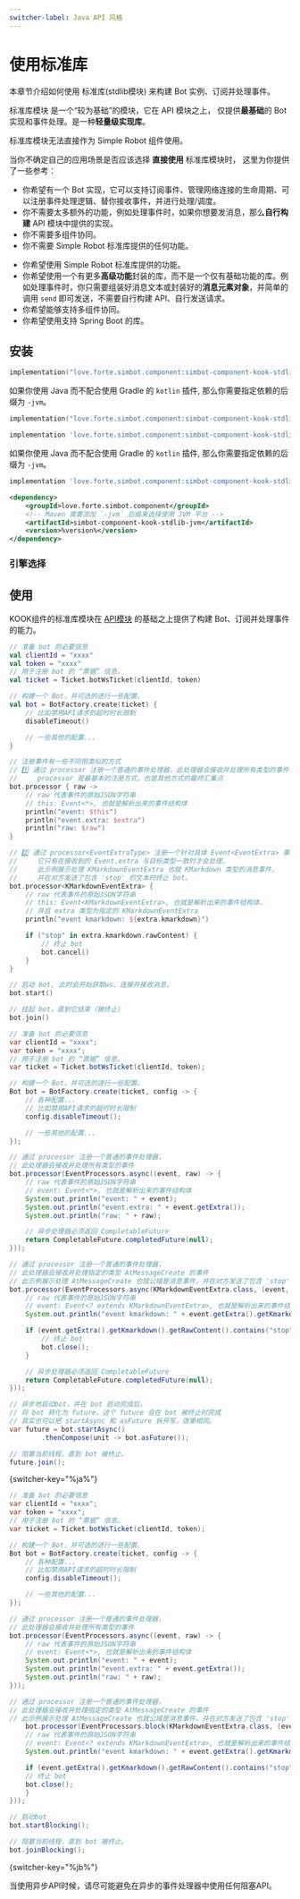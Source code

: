 ```yaml
---
switcher-label: Java API 风格
---
```


# 使用标准库

<tldr>
<p>本章节介绍如何使用 <control>标准库(stdlib模块)</control> 来构建 Bot 实例、订阅并处理事件。</p>
</tldr>

<tip>

<control>标准库模块</control> 是一个“较为基础”的模块，它在 API 模块之上，
仅提供**最基础**的 Bot 实现和事件处理。是一种**轻量级实现库**。

标准库模块无法直接作为 Simple Robot 组件使用。

</tip>

<procedure collapsible="true" default-state="collapsed" title="适用场景">

当你不确定自己的应用场景是否应该选择 **直接使用** 标准库模块时，
这里为你提供了一些参考：

<procedure title="适用">

- 你希望有一个 Bot 实现，它可以支持订阅事件、管理网络连接的生命周期、可以注册事件处理逻辑、替你接收事件，并进行处理/调度。
- 你不需要太多额外的功能，例如处理事件时，如果你想要发消息，那么**自行构建** API 模块中提供的实现。
- 你不需要多组件协同。
- 你不需要 Simple Robot 标准库提供的任何功能。

</procedure>
<procedure title="不适用">


- 你希望使用 Simple Robot 标准库提供的功能。
- 你希望使用一个有更多**高级功能**封装的库，而不是一个仅有基础功能的库。例如处理事件时，你只需要组装好消息文本或封装好的**消息元素对象**，并简单的调用 `send` 即可发送，不需要自行构建 API、自行发送请求。
- 你希望能够支持多组件协同。
- 你希望使用支持 Spring Boot 的库。

</procedure>
</procedure>

## 安装

<tabs group="build">
<tab title="Gradle(Kotlin DSL)" group-key="kts">

```Kotlin
implementation("love.forte.simbot.component:simbot-component-kook-stdlib:%version%")
```

<tip>

如果你使用 Java 而不配合使用 Gradle 的 `kotlin` 插件,
那么你需要指定依赖的后缀为 `-jvm`。

```Kotlin
implementation("love.forte.simbot.component:simbot-component-kook-stdlib-jvm:%version%")
```

</tip>

</tab>
<tab title="Gradle(Groovy)" group-key="groovy">

```Groovy
implementation 'love.forte.simbot.component:simbot-component-kook-stdlib:%version%'
```

<tip>

如果你使用 Java 而不配合使用 Gradle 的 `kotlin` 插件,
那么你需要指定依赖的后缀为 `-jvm`。

```Groovy
implementation 'love.forte.simbot.component:simbot-component-kook-stdlib-jvm:%version%'
```

</tip>

</tab>
<tab title="Maven" group-key="maven">

```xml
<dependency>
    <groupId>love.forte.simbot.component</groupId>
    <!-- Maven 需要添加 `-jvm` 后缀来选择使用 JVM 平台 -->
    <artifactId>simbot-component-kook-stdlib-jvm</artifactId>
    <version>%version%</version>
</dependency>
```

</tab>
</tabs>

### 引擎选择

<include from="snippets.md" element-id="engine-choose" />



## 使用

KOOK组件的标准库模块在 [API模块](use-api.md) 的基础之上提供了构建 Bot、订阅并处理事件的能力。

<tabs group="Code">
<tab title="Kotlin" group-key="Kotlin">

```kotlin
// 准备 bot 的必要信息
val clientId = "xxxx"
val token = "xxxx"
// 用于注册 bot 的 “票据” 信息。
val ticket = Ticket.botWsTicket(clientId, token)

// 构建一个 Bot，并可选的进行一些配置。
val bot = BotFactory.create(ticket) {
    // 比如禁用API请求的超时时长限制
    disableTimeout()

    // 一些其他的配置...
}

// 注册事件有一些不同但类似的方式
// 1️⃣ 通过 processor 注册一个普通的事件处理器，此处理器会接收并处理所有类型的事件
//     processor 是最基本的注册方式，也是其他方式的最终汇集点
bot.processor { raw ->
    // raw 代表事件的原始JSON字符串
    // this: Event<*>, 也就是解析出来的事件结构体
    println("event: $this")
    println("event.extra: $extra")
    println("raw: $raw")
}

// 2️⃣ 通过 processor<EventExtraType> 注册一个针对具体 Event<EventExtra> 事件类型的事件处理器，
//     它只有在接收到的 Event.extra 与目标类型一致时才会处理。
//     此示例展示处理 KMarkdownEventExtra 也就 KMarkdown 类型的消息事件，
//     并在对方发送了包含 'stop' 的文本时终止 bot。
bot.processor<KMarkdownEventExtra> {
    // raw 代表事件的原始JSON字符串
    // this: Event<KMarkdownEventExtra>, 也就是解析出来的事件结构体，
    // 并且 extra 类型为指定的 KMarkdownEventExtra
    println("event kmarkdown: ${extra.kmarkdown}")

    if ("stop" in extra.kmarkdown.rawContent) {
        // 终止 bot
        bot.cancel()
    }
}

// 启动 bot, 此时会开始获取ws、连接并接收消息。
bot.start()

// 挂起 bot，直到它结束（被终止）
bot.join()
```

</tab>
<tab title="Java" group-key="Java">


```java
// 准备 bot 的必要信息
var clientId = "xxxx";
var token = "xxxx";
// 用于注册 bot 的 “票据” 信息。
var ticket = Ticket.botWsTicket(clientId, token);

// 构建一个 Bot，并可选的进行一些配置。
Bot bot = BotFactory.create(ticket, config -> {
    // 各种配置...
    // 比如禁用API请求的超时时长限制
    config.disableTimeout();

    // 一些其他的配置...
});

// 通过 processor 注册一个普通的事件处理器，
// 此处理器会接收并处理所有类型的事件
bot.processor(EventProcessors.async((event, raw) -> {
    // raw 代表事件的原始JSON字符串
    // event: Event<*>, 也就是解析出来的事件结构体
    System.out.println("event: " + event);
    System.out.println("event.extra: " + event.getExtra());
    System.out.println("raw: " + raw);

    // 异步处理器必须返回 CompletableFuture
    return CompletableFuture.completedFuture(null);
}));

// 通过 processor 注册一个普通的事件处理器，
// 此处理器会接收并处理指定的类型 AtMessageCreate 的事件
// 此示例展示处理 AtMessageCreate 也就公域是消息事件，并在对方发送了包含 'stop' 的文本时终止 bot。
bot.processor(EventProcessors.async(KMarkdownEventExtra.class, (event, raw) -> {
    // raw 代表事件的原始JSON字符串
    // event: Event<? extends KMarkdownEventExtra>, 也就是解析出来的事件结构体
    System.out.println("event kmarkdown: " + event.getExtra().getKmarkdown());

    if (event.getExtra().getKmarkdown().getRawContent().contains("stop")) {
        // 终止 bot
        bot.close();
    }

    // 异步处理器必须返回 CompletableFuture
    return CompletableFuture.completedFuture(null);
}));

// 异步地启动bot，并在 bot 启动完成后，
// 将 bot 转化为 future，这个 future 会在 bot 被终止时完成
// 其实也可以把 startAsync 和 asFuture 拆开写，效果相同。
var future = bot.startAsync()
        .thenCompose(unit -> bot.asFuture());

// 阻塞当前线程，直到 bot 被终止。
future.join();
```
{switcher-key="%ja%"}

```java
// 准备 bot 的必要信息
var clientId = "xxxx";
var token = "xxxx";
// 用于注册 bot 的 “票据” 信息。
var ticket = Ticket.botWsTicket(clientId, token);

// 构建一个 Bot，并可选的进行一些配置。
Bot bot = BotFactory.create(ticket, config -> {
    // 各种配置...
    // 比如禁用API请求的超时时长限制
    config.disableTimeout();

    // 一些其他的配置...
});

// 通过 processor 注册一个普通的事件处理器，
// 此处理器会接收并处理所有类型的事件
bot.processor(EventProcessors.async((event, raw) -> {
    // raw 代表事件的原始JSON字符串
    // event: Event<*>, 也就是解析出来的事件结构体
    System.out.println("event: " + event);
    System.out.println("event.extra: " + event.getExtra());
    System.out.println("raw: " + raw);
}));

// 通过 processor 注册一个普通的事件处理器，
// 此处理器会接收并处理指定的类型 AtMessageCreate 的事件
// 此示例展示处理 AtMessageCreate 也就公域是消息事件，并在对方发送了包含 'stop' 的文本时终止 bot。
    bot.processor(EventProcessors.block(KMarkdownEventExtra.class, (event, raw) -> {
    // raw 代表事件的原始JSON字符串
    // event: Event<? extends KMarkdownEventExtra>, 也就是解析出来的事件结构体
    System.out.println("event kmarkdown: " + event.getExtra().getKmarkdown());

    if (event.getExtra().getKmarkdown().getRawContent().contains("stop")) {
    // 终止 bot
    bot.close();
    }
}));

// 启动bot
bot.startBlocking();

// 阻塞当前线程，直到 bot 被终止。
bot.joinBlocking();
```
{switcher-key="%jb%"}


<tip switcher-key="%ja%">
当使用异步API时候，请尽可能避免在异步的事件处理器中使用任何阻塞API。
</tip>

</tab>
</tabs>

